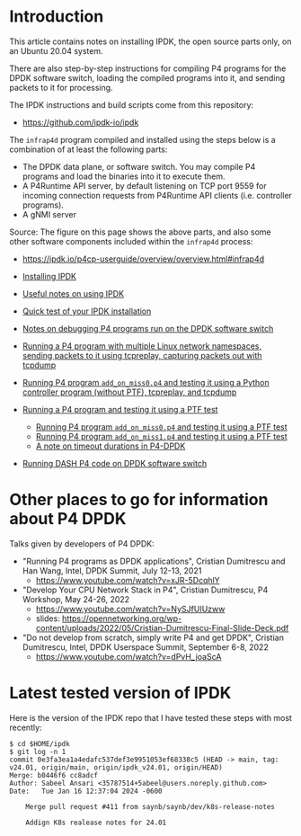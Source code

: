 # Introduction

This article contains notes on installing IPDK, the open source parts
only, on an Ubuntu 20.04 system.

There are also step-by-step instructions for compiling P4 programs for
the DPDK software switch, loading the compiled programs into it, and
sending packets to it for processing.

The IPDK instructions and build scripts come from this repository:

+ https://github.com/ipdk-io/ipdk

The `infrap4d` program compiled and installed using the steps below is
a combination of at least the following parts:

+ The DPDK data plane, or software switch.  You may compile P4
  programs and load the binaries into it to execute them.
+ A P4Runtime API server, by default listening on TCP port 9559 for
  incoming connection requests from P4Runtime API clients
  (i.e. controller programs).
+ A gNMI server

Source: The figure on this page shows the above parts, and also some
other software components included within the `infrap4d` process:

+ https://ipdk.io/p4cp-userguide/overview/overview.html#infrap4d

+ [Installing IPDK](README-install-ipdk-networking-container-ubuntu-20.04-and-test.md)
+ [Useful notes on using IPDK](general-ipdk-notes.md)
+ [Quick test of your IPDK installation](quick-test.md)
+ [Notes on debugging P4 programs run on the DPDK software switch](debugging-p4-dpdk-programs.md)
+ [Running a P4 program with multiple Linux network namespaces, sending packets to it using tcpreplay, capturing packets out with tcpdump](run-p4-prog-with-multiple-network-namespaces.md)
+ [Running P4 program `add_on_miss0.p4` and testing it using a Python controller program (without PTF), tcpreplay, and tcpdump](testing-add-on-miss0-with-python-controller-tcpreplay-tcpdump.md)
+ [Running a P4 program and testing it using a PTF test](running-p4-program-and-ptf-test.md)
  + [Running P4 program `add_on_miss0.p4` and testing it using a PTF test](testing-add-on-miss0.md)
  + [Running P4 program `add_on_miss1.p4` and testing it using a PTF test](testing-add-on-miss1.md)
  + [A note on timeout durations in P4-DPDK](note-on-timeout-durations-in-p4-dpdk.md)
+ [Running DASH P4 code on DPDK software switch](running-dash-p4-code.md)


# Other places to go for information about P4 DPDK

Talks given by developers of P4 DPDK:

+ "Running P4 programs as DPDK applications", Cristian Dumitrescu and
  Han Wang, Intel, DPDK Summit, July 12-13, 2021
  + https://www.youtube.com/watch?v=xJR-5DcqhlY
+ "Develop Your CPU Network Stack in P4", Cristian Dumitrescu, P4
  Workshop, May 24-26, 2022
  + https://www.youtube.com/watch?v=NySJfUIUzww
  + slides: https://opennetworking.org/wp-content/uploads/2022/05/Cristian-Dumitrescu-Final-Slide-Deck.pdf
+ "Do not develop from scratch, simply write P4 and get DPDK",
  Cristian Dumitrescu, Intel, DPDK Userspace Summit, September 6-8,
  2022
  + https://www.youtube.com/watch?v=dPvH_joaScA


# Latest tested version of IPDK

Here is the version of the IPDK repo that I have tested these steps
with most recently:

```
$ cd $HOME/ipdk
$ git log -n 1
commit 0e3fa3ea1a4edafc537def3e9951053ef68338c5 (HEAD -> main, tag: v24.01, origin/main, origin/ipdk_v24.01, origin/HEAD)
Merge: b0446f6 cc8adcf
Author: Sabeel Ansari <35787514+5abeel@users.noreply.github.com>
Date:   Tue Jan 16 12:37:04 2024 -0600

    Merge pull request #411 from saynb/saynb/dev/k8s-release-notes
    
    Addign K8s realease notes for 24.01
```
